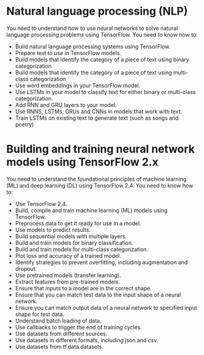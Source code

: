 # Natural language processing (NLP)

You need to understand how to use neural networks to solve natural language processing problems
using TensorFlow. You need to know how to:

* Build natural language processing systems using TensorFlow.
* Prepare text to use in TensorFlow models.
* Build models that identify the category of a piece of text using binary categorization
* Build models that identify the category of a piece of text using multi-class categorization
* Use word embeddings in your TensorFlow model.
* Use LSTMs in your model to classify text for either binary or multi-class categorization.
* Add RNN and GRU layers to your model.
* Use RNNS, LSTMs, GRUs and CNNs in models that work with text.
* Train LSTMs on existing text to generate text (such as songs and poetry)


# Building and training neural network models using TensorFlow 2.x

You need to understand the foundational principles of machine learning (ML) and deep learning (DL)
using TensorFlow 2.4. You need to know how to: 

* Use TensorFlow 2.4.
* Build, compile and train machine learning (ML) models using TensorFlow.
* Preprocess data to get it ready for use in a model.
* Use models to predict results.
* Build sequential models with multiple layers.
* Build and train models for binary classification.
* Build and train models for multi-class categorization.
* Plot loss and accuracy of a trained model.
* Identify strategies to prevent overfitting, including augmentation and dropout.
* Use pretrained models (transfer learning).
* Extract features from pre-trained models.
* Ensure that inputs to a model are in the correct shape.
* Ensure that you can match test data to the input shape of a neural network.
* Ensure you can match output data of a neural network to specified input shape for test data.
* Understand batch loading of data.
* Use callbacks to trigger the end of training cycles.
* Use datasets from different sources.
* Use datasets in different formats, including json and csv.
* Use datasets from tf.data.datasets.
